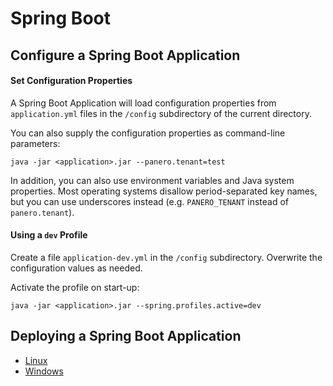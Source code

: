# Spring Boot

## Configure a Spring Boot Application

#### Set Configuration Properties

A Spring Boot Application will load configuration properties from `application.yml` files in the `/config` subdirectory of the current directory.

You can also supply the configuration properties as command-line parameters:

```
java -jar <application>.jar --panero.tenant=test
```

In addition, you can also use environment variables and Java system properties. Most operating systems disallow period-separated key names, but you can use underscores instead (e.g. `PANERO_TENANT` instead of `panero.tenant`).

#### Using a `dev` Profile

Create a file `application-dev.yml` in the `/config` subdirectory.
Overwrite the configuration values as needed.

Activate the profile on start-up:

```
java -jar <application>.jar --spring.profiles.active=dev
```

## Deploying a Spring Boot Application

* [Linux](http://docs.spring.io/spring-boot/docs/current/reference/htmlsingle/#deployment-install)
* [Windows](https://github.com/snicoll-scratches/spring-boot-daemon)
